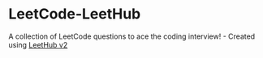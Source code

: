 # LeetCode-LeetHub
A collection of LeetCode questions to ace the coding interview! - Created using [LeetHub v2](https://github.com/arunbhardwaj/LeetHub-2.0)
